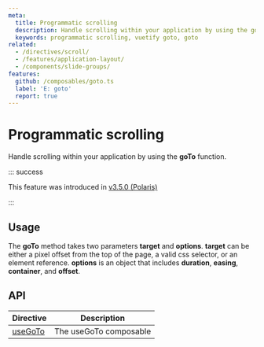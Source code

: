 ```yaml
---
meta:
  title: Programmatic scrolling
  description: Handle scrolling within your application by using the goTo function
  keywords: programmatic scrolling, vuetify goto, goto
related:
  - /directives/scroll/
  - /features/application-layout/
  - /components/slide-groups/
features:
  github: /composables/goto.ts
  label: 'E: goto'
  report: true
---
```


# Programmatic scrolling

Handle scrolling within your application by using the **goTo** function.

<PageFeatures />

<PromotedEntry />

::: success

This feature was introduced in [v3.5.0 (Polaris)](/getting-started/release-notes/?version=v3.5.0)

:::

## Usage

The **goTo** method takes two parameters **target** and **options**. **target** can be either a pixel offset from the top of the page, a valid css selector, or an element reference. **options** is an object that includes **duration**, **easing**, **container**, and **offset**.

<ExamplesExample file="scroll/usage" />

## API

| Directive | Description |
| - | - |
| [useGoTo](/api/use-go-to/) | The useGoTo composable |

<ApiInline hide-links />

<!--## Use with router

The **goTo** function can be individually imported and invoked anywhere. This is particularly useful when hooking up to [vue-router](https://router.vuejs.org/).

```js { resource="src/router.js" }
import Router from 'vue-router'
import goTo from 'vuetify/lib/services/goto'

export default new Router({
  scrollBehavior: (to, from, savedPosition) => {
    let scrollTo = 0

    if (to.hash) {
      scrollTo = to.hash
    } else if (savedPosition) {
      scrollTo = savedPosition.y
    }

    return goTo(scrollTo)
  },
  routes: [
    //
  ],
})
```
-->

